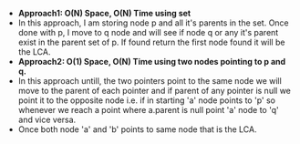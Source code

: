 * **Approach1: O(N) Space, O(N) Time using set**
* In this approach, I am storing node p and all it's parents in the set. Once done with p, I move to q node and will see if node q or any it's parent exist in the parent set of p. If found return the first node found it will be the LCA.
​
* **Approach2: O(1) Space, O(N) Time using two nodes pointing to p and q.**
* In this approach untill, the two pointers point to the same node we will move to the parent of each pointer and if parent of any pointer is null we point it to the opposite node i.e. if in starting 'a' node points to 'p' so whenever we reach a point where a.parent is null point 'a' node to 'q' and vice versa.
* Once both node 'a' and 'b' points to same node that is the LCA.